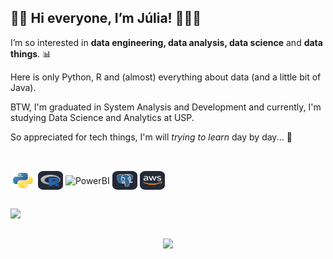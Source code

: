 ## <b> 👋🏻 Hi everyone, I’m Júlia! 👩🏼‍💻 </b>
  
I’m so interested in <b>data engineering, data analysis, data science</b> and <b>data things</b>. 📊

Here is only Python, R and (almost) everything about data (and a little bit of Java).

BTW, I'm graduated in System Analysis and Development and currently, I'm studying Data Science and Analytics at USP. 

So appreciated for tech things, I'm will <i>trying to learn</i> day by day... 🦾

##

<div style="display: inline_block"><br>
  <img align="center" alt="Python" height="30" width="40" src="https://raw.githubusercontent.com/devicons/devicon/master/icons/python/python-original.svg">
  <img align="center" alt="R" height="30" width="40" 
src="https://github.com/tandpfun/skill-icons/blob/main/icons/R-Dark.svg">
  <img align="center" alt="PowerBI" height="30" width="40" 
src="https://github.com/microsoft/PowerBI-Icons/blob/main/SVG/Power-BI.svg">
  <img align="center" alt="PostgreSQL" height="30" width="40" 
src="https://github.com/tandpfun/skill-icons/blob/main/icons/PostgreSQL-Dark.svg">
  <img align="center" alt="AWS" height="30" width="40" 
src="https://github.com/tandpfun/skill-icons/blob/main/icons/AWS-Dark.svg">
</div>

## 

<div>
  <a href="https://www.linkedin.com/in/juliacosta2/" target="_blank">
    <img src="https://img.shields.io/badge/-LinkedIn-%230077B5?style=for-the-badge&logo=linkedin&logoColor=white" target="_blank">
  </a> 
</div>

##

 <p align="center">
  <img src=https://visme.co/blog/wp-content/uploads/2016/04/Header-5.gif> 
</p>

<!---
jcostaa1/jcostaa1 is a ✨ special ✨ repository because its `README.md` (this file) appears on your GitHub profile.
You can click the Preview link to take a look at your changes.
--->

